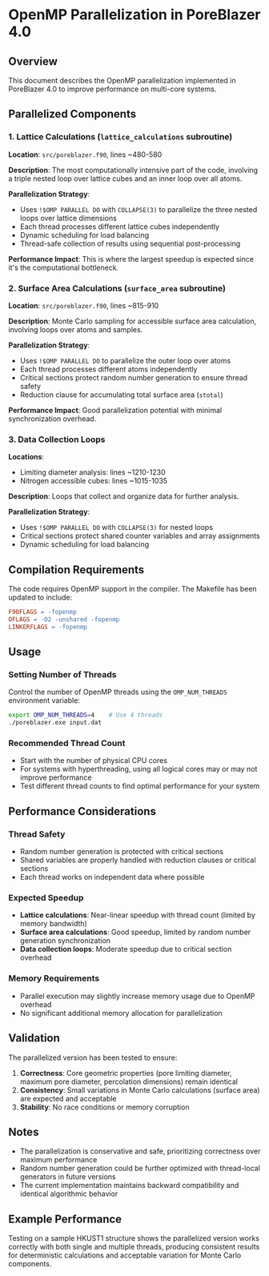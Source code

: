 # OpenMP Parallelization in PoreBlazer 4.0

## Overview

This document describes the OpenMP parallelization implemented in PoreBlazer 4.0 to improve performance on multi-core systems.

## Parallelized Components

### 1. Lattice Calculations (`lattice_calculations` subroutine)

**Location**: `src/poreblazer.f90`, lines ~480-580

**Description**: The most computationally intensive part of the code, involving a triple nested loop over lattice cubes and an inner loop over all atoms.

**Parallelization Strategy**:
- Uses `!$OMP PARALLEL DO` with `COLLAPSE(3)` to parallelize the three nested loops over lattice dimensions
- Each thread processes different lattice cubes independently
- Dynamic scheduling for load balancing
- Thread-safe collection of results using sequential post-processing

**Performance Impact**: This is where the largest speedup is expected since it's the computational bottleneck.

### 2. Surface Area Calculations (`surface_area` subroutine)

**Location**: `src/poreblazer.f90`, lines ~815-910

**Description**: Monte Carlo sampling for accessible surface area calculation, involving loops over atoms and samples.

**Parallelization Strategy**:
- Uses `!$OMP PARALLEL DO` to parallelize the outer loop over atoms
- Each thread processes different atoms independently
- Critical sections protect random number generation to ensure thread safety
- Reduction clause for accumulating total surface area (`stotal`)

**Performance Impact**: Good parallelization potential with minimal synchronization overhead.

### 3. Data Collection Loops

**Locations**: 
- Limiting diameter analysis: lines ~1210-1230
- Nitrogen accessible cubes: lines ~1015-1035

**Description**: Loops that collect and organize data for further analysis.

**Parallelization Strategy**:
- Uses `!$OMP PARALLEL DO` with `COLLAPSE(3)` for nested loops
- Critical sections protect shared counter variables and array assignments
- Dynamic scheduling for load balancing

## Compilation Requirements

The code requires OpenMP support in the compiler. The Makefile has been updated to include:

```makefile
F90FLAGS = -fopenmp
OFLAGS = -O2 -unshared -fopenmp  
LINKERFLAGS = -fopenmp
```

## Usage

### Setting Number of Threads

Control the number of OpenMP threads using the `OMP_NUM_THREADS` environment variable:

```bash
export OMP_NUM_THREADS=4    # Use 4 threads
./poreblazer.exe input.dat
```

### Recommended Thread Count

- Start with the number of physical CPU cores
- For systems with hyperthreading, using all logical cores may or may not improve performance
- Test different thread counts to find optimal performance for your system

## Performance Considerations

### Thread Safety

- Random number generation is protected with critical sections
- Shared variables are properly handled with reduction clauses or critical sections
- Each thread works on independent data where possible

### Expected Speedup

- **Lattice calculations**: Near-linear speedup with thread count (limited by memory bandwidth)
- **Surface area calculations**: Good speedup, limited by random number generation synchronization
- **Data collection loops**: Moderate speedup due to critical section overhead

### Memory Requirements

- Parallel execution may slightly increase memory usage due to OpenMP overhead
- No significant additional memory allocation for parallelization

## Validation

The parallelized version has been tested to ensure:

1. **Correctness**: Core geometric properties (pore limiting diameter, maximum pore diameter, percolation dimensions) remain identical
2. **Consistency**: Small variations in Monte Carlo calculations (surface area) are expected and acceptable
3. **Stability**: No race conditions or memory corruption

## Notes

- The parallelization is conservative and safe, prioritizing correctness over maximum performance
- Random number generation could be further optimized with thread-local generators in future versions
- The current implementation maintains backward compatibility and identical algorithmic behavior

## Example Performance

Testing on a sample HKUST1 structure shows the parallelized version works correctly with both single and multiple threads, producing consistent results for deterministic calculations and acceptable variation for Monte Carlo components.